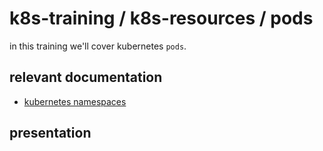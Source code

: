 # k8s-training / k8s-resources / pods

in this training we'll cover kubernetes `pods`.

## relevant documentation
- [kubernetes namespaces](https://kubernetes.io/docs/concepts/overview/working-with-objects/namespaces/)

## presentation
